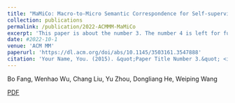 ```yaml
---
title: "MaMiCo: Macro-to-Micro Semantic Correspondence for Self-supervised Video Representation Learning"
collection: publications
permalink: /publication/2022-ACMMM-MaMiCo
excerpt: 'This paper is about the number 3. The number 4 is left for future work.'
date: #2022-10-1
venue: 'ACM MM'
paperurl: 'https://dl.acm.org/doi/abs/10.1145/3503161.3547888'
citation: 'Your Name, You. (2015). &quot;Paper Title Number 3.&quot; <i>Journal 1</i>. 1(3).'
---
```

Bo Fang, Wenhao Wu, Chang Liu, Yu Zhou, Dongliang He, Weiping Wang

[PDF](https://dl.acm.org/doi/pdf/10.1145/3503161.3547888)
